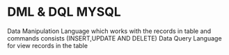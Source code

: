 # DML & DQL MYSQL
Data Manipulation Language which works with the records in table and commands consists (INSERT,UPDATE AND DELETE)
Data Query Language for view records in the table

